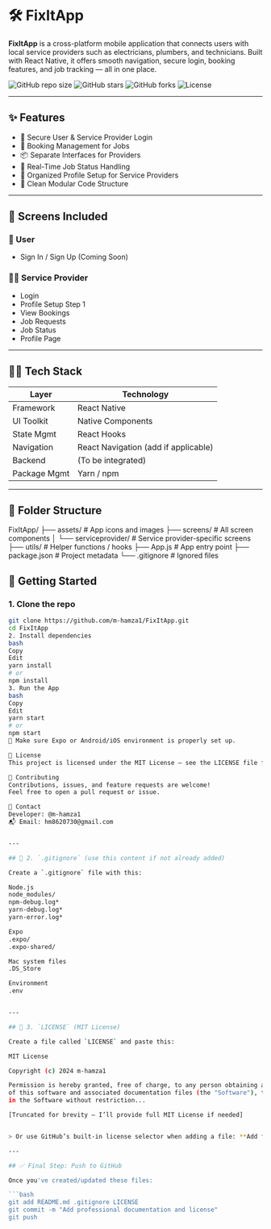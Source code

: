 # 🛠️ FixItApp

**FixItApp** is a cross-platform mobile application that connects users with local service providers such as electricians, plumbers, and technicians. Built with React Native, it offers smooth navigation, secure login, booking features, and job tracking — all in one place.

![GitHub repo size](https://img.shields.io/github/repo-size/m-hamza1/FixItApp)
![GitHub stars](https://img.shields.io/github/stars/m-hamza1/FixItApp?style=social)
![GitHub forks](https://img.shields.io/github/forks/m-hamza1/FixItApp?style=social)
![License](https://img.shields.io/github/license/m-hamza1/FixItApp)

---

## ✨ Features

- 🔐 Secure User & Service Provider Login
- 📅 Booking Management for Jobs
- 📦 Separate Interfaces for Providers
- 🔄 Real-Time Job Status Handling
- 🧾 Organized Profile Setup for Service Providers
- 📁 Clean Modular Code Structure

---

## 📲 Screens Included

### 👤 User
- Sign In / Sign Up (Coming Soon)

### 👨‍🔧 Service Provider
- Login
- Profile Setup Step 1
- View Bookings
- Job Requests
- Job Status
- Profile Page

---

## 🧑‍💻 Tech Stack

| Layer         | Technology        |
|---------------|-------------------|
| Framework     | React Native      |
| UI Toolkit    | Native Components |
| State Mgmt    | React Hooks       |
| Navigation    | React Navigation (add if applicable) |
| Backend       | (To be integrated) |
| Package Mgmt  | Yarn / npm        |

---

## 📂 Folder Structure

FixItApp/
├── assets/ # App icons and images
├── screens/ # All screen components
│ └── serviceprovider/ # Service provider-specific screens
├── utils/ # Helper functions / hooks
├── App.js # App entry point
├── package.json # Project metadata
└── .gitignore # Ignored files


## 🚀 Getting Started

### 1. Clone the repo
```bash
git clone https://github.com/m-hamza1/FixItApp.git
cd FixItApp
2. Install dependencies
bash
Copy
Edit
yarn install
# or
npm install
3. Run the App
bash
Copy
Edit
yarn start
# or
npm start
📱 Make sure Expo or Android/iOS environment is properly set up.

🧾 License
This project is licensed under the MIT License – see the LICENSE file for details.

🤝 Contributing
Contributions, issues, and feature requests are welcome!
Feel free to open a pull request or issue.

📧 Contact
Developer: @m-hamza1
📬 Email: hm8620730@gmail.com


---

## 📁 2. `.gitignore` (use this content if not already added)

Create a `.gitignore` file with this:

Node.js
node_modules/
npm-debug.log*
yarn-debug.log*
yarn-error.log*

Expo
.expo/
.expo-shared/

Mac system files
.DS_Store

Environment
.env


---

## 📄 3. `LICENSE` (MIT License)

Create a file called `LICENSE` and paste this:

MIT License

Copyright (c) 2024 m-hamza1

Permission is hereby granted, free of charge, to any person obtaining a copy
of this software and associated documentation files (the "Software"), to deal
in the Software without restriction...

[Truncated for brevity — I’ll provide full MIT License if needed]


> Or use GitHub’s built-in license selector when adding a file: **Add file > Create new file > name it `LICENSE` and choose "MIT License" from the dropdown.**

---

## ✅ Final Step: Push to GitHub

Once you've created/updated these files:

```bash
git add README.md .gitignore LICENSE
git commit -m "Add professional documentation and license"
git push
